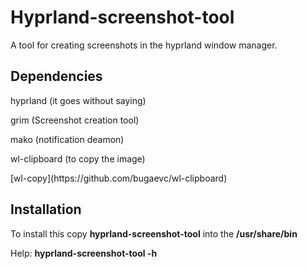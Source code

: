 # Hyprland-screenshot-tool
A tool for creating screenshots in the hyprland window manager.

<h2>Dependencies</h2>

<p>hyprland (it goes without saying)</p>
<p>grim (Screenshot creation tool)</p>
<p>mako (notification deamon)</p>
<p>wl-clipboard (to copy the image)</p>
[wl-copy](https://github.com/bugaevc/wl-clipboard)

<h2>Installation</h2>
To install this copy <strong>hyprland-screenshot-tool</strong> into the <strong>/usr/share/bin</strong>
<p>Help: <strong>hyprland-screenshot-tool -h</strong> </p>
